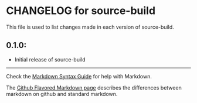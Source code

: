 # CHANGELOG for source-build

This file is used to list changes made in each version of source-build.

## 0.1.0:

* Initial release of source-build

- - -
Check the [Markdown Syntax Guide](http://daringfireball.net/projects/markdown/syntax) for help with Markdown.

The [Github Flavored Markdown page](http://github.github.com/github-flavored-markdown/) describes the differences between markdown on github and standard markdown.
